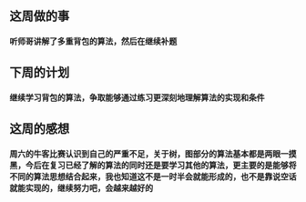 ## 这周做的事

#### 听师哥讲解了多重背包的算法，然后在继续补题

## 下周的计划

#### 继续学习背包的算法，争取能够通过练习更深刻地理解算法的实现和条件

## 这周的感想

#### 周六的牛客比赛认识到自己的严重不足，关于树，图部分的算法基本都是两眼一摸黑，今后在复习已经了解的算法的同时还是要学习其他的算法，更主要的是能够将不同的算法思想结合起来，我也知道这不是一时半会就能形成的，也不是靠说空话就能实现的，继续努力吧，会越来越好的